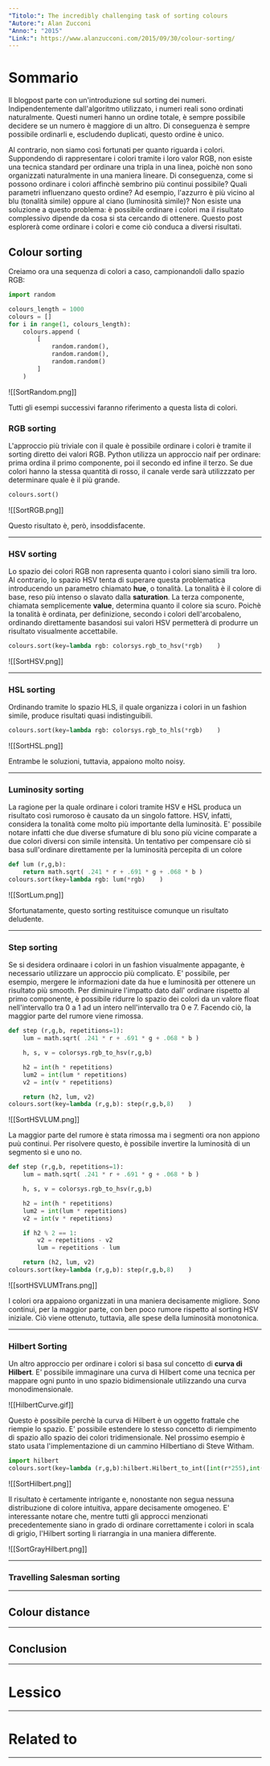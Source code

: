 ```yaml
---
"Titolo:": The incredibly challenging task of sorting colours
"Autore:": Alan Zucconi
"Anno:": "2015"
"Link:": https://www.alanzucconi.com/2015/09/30/colour-sorting/
---
```

# Sommario
Il blogpost parte con un'introduzione sul sorting dei numeri. Indipendentemente dall'algoritmo utilizzato, i numeri reali sono ordinati naturalmente. Questi numeri hanno un ordine totale, è sempre possibile decidere se un numero è maggiore di un altro. Di conseguenza è sempre possibile ordinarli e, escludendo duplicati, questo ordine è unico.

Al contrario, non siamo così fortunati per quanto riguarda i colori.<br />
Suppondendo di rappresentare i colori tramite i loro valor RGB, non esiste una tecnica standard per ordinare una tripla in una linea, poichè non sono organizzati naturalmente in una maniera lineare. Di conseguenza, come si possono ordinare i colori affinchè sembrino più continui possibile? Quali parametri influenzano questo ordine? Ad esempio, l'azzurro è più vicino al blu (tonalità simile) oppure al ciano (luminosità simile)? Non esiste una soluzione a questo problema: è possibile ordinare i colori ma il risultato complessivo dipende da cosa si sta cercando di ottenere. Questo post esplorerà come ordinare i colori e come ciò conduca a diversi risultati.

## Colour sorting
Creiamo ora una sequenza di colori a caso, campionandoli dallo spazio RGB:

```python
import random

colours_length = 1000
colours = []
for i in range(1, colours_length):
    colours.append (
        [
            random.random(),
            random.random(),
            random.random()
        ]
    )
```

![[SortRandom.png]]

Tutti gli esempi successivi faranno riferimento a questa lista di colori.

### RGB sorting
L'approccio più triviale con il quale è possibile ordinare i colori è tramite il sorting diretto dei valori RGB. Python utilizza un approccio naif per ordinare: prima ordina il primo componente, poi il secondo ed infine il terzo. Se due colori hanno la stessa quantità di rosso, il canale verde sarà utilizzzato per determinare quale è il più grande.

```python
colours.sort()
```

![[SortRGB.png]]

Questo risultato è, però, insoddisfacente.

----------------------------------------------------------------

### HSV sorting
Lo spazio dei colori RGB non rapresenta quanto i colori siano simili tra loro. Al contrario, lo spazio HSV tenta di superare questa problematica introducendo un parametro chiamato **hue**, o tonalità. La tonalità è il colore di base, reso più intenso o slavato dalla **saturation**. La terza componente, chiamata semplicemente **value**, determina quanto il colore sia scuro. Poichè la tonalità è ordinata, per definizione, secondo i colori dell'arcobaleno, ordinando direttamente basandosi sui valori HSV permetterà di produrre un risultato visualmente accettabile.

```python
colours.sort(key=lambda rgb: colorsys.rgb_to_hsv(*rgb)    )
```

![[SortHSV.png]]

----------------------------------------------------------------

### HSL sorting
Ordinando tramite lo spazio HLS, il quale organizza i colori in un fashion simile, produce risultati quasi indistinguibili.

```python
colours.sort(key=lambda rgb: colorsys.rgb_to_hls(*rgb)    )
```

![[SortHSL.png]]

Entrambe le soluzioni, tuttavia, appaiono molto noisy.

----------------------------------------------------------------

### Luminosity sorting
La ragione per la quale ordinare i colori tramite HSV e HSL produca un risultato così rumoroso è causato da un singolo fattore. HSV, infatti, considera la tonalità come molto più importante della luminosità. E' possibile notare infatti che due diverse sfumature di blu sono più vicine comparate a due colori diversi con simile intensità. Un tentativo per compensare ciò si basa sull'ordinare direttamente per la luminosità percepita di un colore

```python
def lum (r,g,b):
    return math.sqrt( .241 * r + .691 * g + .068 * b )
colours.sort(key=lambda rgb: lum(*rgb)    )
```

![[SortLum.png]]

Sfortunatamente, questo sorting restituisce comunque un risultato deludente.

----------------------------------------------------------------

### Step sorting
Se si desidera ordinaare i colori in un fashion visualmente appagante, è necessario utilizzare un approccio più complicato. E' possibile, per esempio, mergere le informazioni date da hue e luminosità per ottenere un risultato più smooth. Per diminuire l'impatto dato dall' ordinare rispetto al primo componente, è possibile ridurre lo spazio dei colori da un valore float nell'intervallo tra $0$ a $1$ ad un intero nell'intervallo tra $0$ e $7$. Facendo ciò, la maggior parte del rumore viene rimossa.

```python
def step (r,g,b, repetitions=1):
    lum = math.sqrt( .241 * r + .691 * g + .068 * b )

    h, s, v = colorsys.rgb_to_hsv(r,g,b)

    h2 = int(h * repetitions)
    lum2 = int(lum * repetitions)
    v2 = int(v * repetitions)

    return (h2, lum, v2)
colours.sort(key=lambda (r,g,b): step(r,g,b,8)    )
```

![[SortHSVLUM.png]]

La maggior parte del rumore è stata rimossa ma i segmenti ora non appiono puù continui. Per risolvere questo, è possibile invertire la luminosità di un segmento sì e uno no.

```python
def step (r,g,b, repetitions=1):
    lum = math.sqrt( .241 * r + .691 * g + .068 * b )

    h, s, v = colorsys.rgb_to_hsv(r,g,b)

    h2 = int(h * repetitions)
    lum2 = int(lum * repetitions)
    v2 = int(v * repetitions)

    if h2 % 2 == 1:
        v2 = repetitions - v2
        lum = repetitions - lum

    return (h2, lum, v2)
colours.sort(key=lambda (r,g,b): step(r,g,b,8)    )
```

![[sortHSVLUMTrans.png]]

I colori ora appaiono organizzati in una maniera decisamente migliore. Sono continui, per la maggior parte, con ben poco rumore rispetto al sorting HSV iniziale. Ciò viene ottenuto, tuttavia, alle spese della luminosità monotonica. 

----------------------------------------------------------------

### Hilbert Sorting
Un altro approccio per ordinare i colori si basa sul concetto di **curva di Hilbert**. E' possibile immaginare una curva di Hilbert come una tecnica per mappare ogni punto in uno spazio bidimensionale utilizzando una curva monodimensionale.

![[HilbertCurve.gif]]

Questo è possibile perchè la curva di Hilbert è un oggetto frattale che riempie lo spazio. E' possibile estendere lo stesso concetto di riempimento di spazio allo spazio dei colori tridimensionale. Nel prossimo esempio è stato usata l'implementazione di un cammino Hilbertiano di Steve Witham.

```python
import hilbert
colours.sort(key=lambda (r,g,b):hilbert.Hilbert_to_int([int(r*255),int(g*255),int(b*255)])    )
```

![[SortHilbert.png]]

Il risultato è certamente intrigante e, nonostante non segua nessuna distribuzione di colore intuitiva, appare decisamente omogeneo. E' interessante notare che, mentre tutti gli approcci menzionati precedentemente siano in grado di ordinare correttamente i colori in scala di grigio, l'Hilbert sorting li riarrangia in una maniera differente.

![[SortGrayHilbert.png]]

----------------------------------------------------------------

### Travelling Salesman sorting


----------------------------------------------------------------

## Colour distance


----------------------------------------------------------------

## Conclusion


----------------------------------------------------------------

# Lessico


----------------------------------------------------------------

# Related to


----------------------------------------------------------------